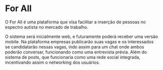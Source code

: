 # For All
O For All é uma plataforma que visa facilitar a inserção de pessoas no espectro autista no mercado de trabalho.

O sistema será inicialmente web, e futuramente poderá receber uma versão mobile. Na plataforma empresas publicarão suas vagas e os interessados se candidatarão nessas vagas, indo assim para um chat onde ambos poderão conversar, funcionando como uma entrevista prévia. Além do sistema de posts, que funcionaria como uma rede social integrada, incentivando assim o networking dos usuários.
